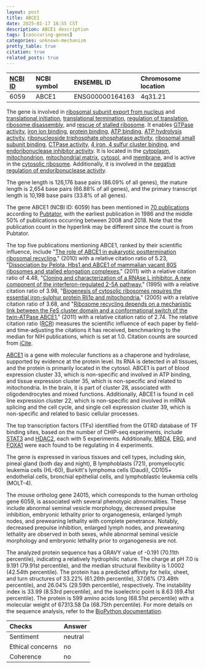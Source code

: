 ```yaml
---
layout: post
title: ABCE1
date: 2025-01-17 16:55 CST
description: ABCE1 description
tags: [cooccuring-genes]
categories: unknown-mechanism
pretty_table: true
citation: true
related_posts: true
---
```




| [NCBI ID](https://www.ncbi.nlm.nih.gov/gene/6059) | NCBI symbol | ENSEMBL ID | Chromosome location |
| :-------- | :------- | :-------- | :------- |
| 6059  | ABCE1 | ENSG00000164163 | 4q31.21 |



The gene is involved in [ribosomal subunit export from nucleus](https://amigo.geneontology.org/amigo/term/GO:0000054) and [translational initiation](https://amigo.geneontology.org/amigo/term/GO:0006413), [translational termination](https://amigo.geneontology.org/amigo/term/GO:0006415), [regulation of translation](https://amigo.geneontology.org/amigo/term/GO:0006417), [ribosome disassembly](https://amigo.geneontology.org/amigo/term/GO:0032790), and [rescue of stalled ribosome](https://amigo.geneontology.org/amigo/term/GO:0072344). It enables [GTPase activity](https://amigo.geneontology.org/amigo/term/GO:0003924), [iron ion binding](https://amigo.geneontology.org/amigo/term/GO:0005506), [protein binding](https://amigo.geneontology.org/amigo/term/GO:0005515), [ATP binding](https://amigo.geneontology.org/amigo/term/GO:0005524), [ATP hydrolysis activity](https://amigo.geneontology.org/amigo/term/GO:0016887), [ribonucleoside triphosphate phosphatase activity](https://amigo.geneontology.org/amigo/term/GO:0017111), [ribosomal small subunit binding](https://amigo.geneontology.org/amigo/term/GO:0043024), [CTPase activity](https://amigo.geneontology.org/amigo/term/GO:0043273), [4 iron, 4 sulfur cluster binding](https://amigo.geneontology.org/amigo/term/GO:0051539), and [endoribonuclease inhibitor activity](https://amigo.geneontology.org/amigo/term/GO:0060698). It is located in the [cytoplasm](https://amigo.geneontology.org/amigo/term/GO:0005737), [mitochondrion](https://amigo.geneontology.org/amigo/term/GO:0005739), [mitochondrial matrix](https://amigo.geneontology.org/amigo/term/GO:0005759), [cytosol](https://amigo.geneontology.org/amigo/term/GO:0005829), and [membrane](https://amigo.geneontology.org/amigo/term/GO:0016020), and is active in the [cytosolic ribosome](https://amigo.geneontology.org/amigo/term/GO:0022626). Additionally, it is involved in the [negative regulation of endoribonuclease activity](https://amigo.geneontology.org/amigo/term/GO:0060702).


The gene length is 126,176 base pairs (86.09% of all genes), the mature length is 2,654 base pairs (66.88% of all genes), and the primary transcript length is 10,198 base pairs (33.8% of all genes).


The gene ABCE1 (NCBI ID: 6059) has been mentioned in [70 publications](https://pubmed.ncbi.nlm.nih.gov/?term=%22ABCE1%22) according to [Pubtator](https://academic.oup.com/nar/article/47/W1/W587/5494727), with the earliest publication in 1986 and the middle 50% of publications occurring between 2008 and 2018. Note that the publication count in the hyperlink may be different since the count is from Pubtator.


The top five publications mentioning ABCE1, ranked by their scientific influence, include "[The role of ABCE1 in eukaryotic posttermination ribosomal recycling.](https://pubmed.ncbi.nlm.nih.gov/20122402)" (2010) with a relative citation ratio of 5.23, "[Dissociation by Pelota, Hbs1 and ABCE1 of mammalian vacant 80S ribosomes and stalled elongation complexes.](https://pubmed.ncbi.nlm.nih.gov/21448132)" (2011) with a relative citation ratio of 4.48, "[Cloning and characterization of a RNAse L inhibitor. A new component of the interferon-regulated 2-5A pathway.](https://pubmed.ncbi.nlm.nih.gov/7539425)" (1995) with a relative citation ratio of 3.98, "[Biogenesis of cytosolic ribosomes requires the essential iron-sulphur protein Rli1p and mitochondria.](https://pubmed.ncbi.nlm.nih.gov/15660134)" (2005) with a relative citation ratio of 3.68, and "[Ribosome recycling depends on a mechanistic link between the FeS cluster domain and a conformational switch of the twin-ATPase ABCE1.](https://pubmed.ncbi.nlm.nih.gov/21292982)" (2011) with a relative citation ratio of 2.74. The relative citation ratio ([RCR](https://journals.plos.org/plosbiology/article?id=10.1371/journal.pbio.1002541)) measures the scientific influence of each paper by field- and time-adjusting the citations it has received, benchmarking to the median for NIH publications, which is set at 1.0. Citation counts are sourced from [iCite](https://icite.od.nih.gov).


[ABCE1](https://www.proteinatlas.org/ENSG00000164163-ABCE1) is a gene with molecular functions as a chaperone and hydrolase, supported by evidence at the protein level. Its RNA is detected in all tissues, and the protein is primarily located in the cytosol. ABCE1 is part of blood expression cluster 33, which is non-specific and involved in ATP binding, and tissue expression cluster 35, which is non-specific and related to mitochondria. In the brain, it is part of cluster 28, associated with oligodendrocytes and mixed functions. Additionally, ABCE1 is found in cell line expression cluster 22, which is non-specific and involved in mRNA splicing and the cell cycle, and single cell expression cluster 39, which is non-specific and related to basic cellular processes.


The top transcription factors (TFs) identified from the GTRD database of TF binding sites, based on the number of CHIP-seq experiments, include [STAT3](https://www.ncbi.nlm.nih.gov/gene/6774) and [HDAC2](https://www.ncbi.nlm.nih.gov/gene/3066), each with 5 experiments. Additionally, [MBD4](https://www.ncbi.nlm.nih.gov/gene/8930), [ERG](https://www.ncbi.nlm.nih.gov/gene/2078), and [FOXA1](https://www.ncbi.nlm.nih.gov/gene/3169) were each found to be regulating in 4 experiments.





The gene is expressed in various tissues and cell types, including skin, pineal gland (both day and night), B lymphoblasts (721), promyelocytic leukemia cells (HL-60), Burkitt's lymphoma cells (Daudi), CD105+ endothelial cells, bronchial epithelial cells, and lymphoblastic leukemia cells (MOLT-4).



The mouse ortholog gene 24015, which corresponds to the human ortholog gene 6059, is associated with several phenotypic abnormalities. These include abnormal seminal vesicle morphology, decreased prepulse inhibition, embryonic lethality prior to organogenesis, enlarged lymph nodes, and preweaning lethality with complete penetrance. Notably, decreased prepulse inhibition, enlarged lymph nodes, and preweaning lethality are observed in both sexes, while abnormal seminal vesicle morphology and embryonic lethality prior to organogenesis are not.


The analyzed protein sequence has a GRAVY value of -0.191 (70.11th percentile), indicating a relatively hydrophilic nature. The charge at pH 7.0 is 9.191 (79.91st percentile), and the median structural flexibility is 1.0002 (42.54th percentile). The protein has a predicted affinity for helix, sheet, and turn structures of 33.22% (61.26th percentile), 37.06% (73.48th percentile), and 26.04% (29.59th percentile), respectively. The instability index is 33.99 (8.53rd percentile), and the isoelectric point is 8.63 (69.41st percentile). The protein is 599 amino acids long (68.51st percentile) with a molecular weight of 67313.58 Da (68.75th percentile). For more details on the sequence analysis, refer to the [BioPython documentation](https://biopython.org/docs/1.75/api/Bio.SeqUtils.ProtParam.html).





| Checks    | Answer |
| :-------- | :------- |
| Sentiment  | neutral   |
| Ethical concerns | no     |
| Coherence    | no    |